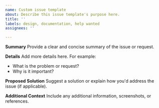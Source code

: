```yaml
---
name: Custom issue template
about: Describe this issue template's purpose here.
title: ''
labels: design, documentation, help wanted
assignees: ''

---
```


**Summary**
Provide a clear and concise summary of the issue or request.

**Details**
Add more details here. For example:
- What is the problem or request?
- Why is it important?

**Proposed Solution**
Suggest a solution or explain how you'd address the issue (if applicable).

**Additional Context**
Include any additional information, screenshots, or references.
